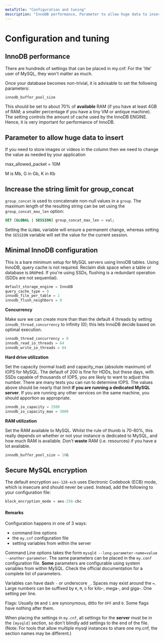```yaml
---
metaTitle: "Configuration and tuning"
description: "InnoDB performance, Parameter to allow huge data to insert, Increase the string limit for group_concat, Minimal InnoDB configuration, Secure MySQL encryption"
---
```


# Configuration and tuning



## InnoDB performance


There are hundreds of settings that can be placed in my.cnf.  For the 'lite' user of MySQL, they won't matter as much.

Once your database becomes non-trivial, it is advisable to set the following parameters:

```sql
innodb_buffer_pool_size

```

This should be set to about 70% of **available** RAM (if you have at least 4GB of RAM; a smaller percentage if you have a tiny VM or antique machine).  The setting controls the amount of cache used by the InnoDB ENGINE.  Hence, it is very important for performance of InnoDB.



## Parameter to allow huge data to insert


If you need to store images or videos in the column then we need to change the value as needed by your application

max_allowed_packet = 10M

M is Mb, G in Gb, K in Kb



## Increase the string limit for group_concat


`group_concat` is used to concatenate non-null values in a `group`. The maximum length of the resulting string can be set using the `group_concat_max_len` option:

```sql
SET [GLOBAL | SESSION] group_concat_max_len = val;

```

Setting the `GLOBAL` variable will ensure a permanent change, whereas setting the `SESSION` variable will set the value for the current session.



## Minimal InnoDB configuration


This is a bare minimum setup for MySQL servers using InnoDB tables. Using InnoDB, query cache is not required. Reclaim disk space when a table or database is `DROP`ed. If you're using SSDs, flushing is a redundant operation (SDDs are not sequential).

```sql
default_storage_engine = InnoDB
query_cache_type = 0
innodb_file_per_table = 1
innodb_flush_neighbors = 0

```

**Concurrency**

Make sure we can create more than than the default 4 threads by setting `innodb_thread_concurrency` to infinity (0); this lets InnoDB decide based on optimal execution.

```sql
innodb_thread_concurrency = 0
innodb_read_io_threads = 64
innodb_write_io_threads = 64

```

**Hard drive utilization**

Set the capacity (normal load) and capacity_max (absolute maximum) of IOPS for MySQL. The default of 200 is fine for HDDs, but these days, with SSDs capable of thousands of IOPS, you are likely to want to adjust this number. There are many tests you can run to determine IOPS. The values above should be nearly that limit **if you are running a dedicated MySQL server**. If you are running any other services on the same machine, you should apportion as appropriate.

```sql
innodb_io_capacity = 2500
innodb_io_capacity_max = 3000

```

**RAM utilization**

Set the RAM available to MySQL. Whilst the rule of thumb is 70-80%, this really depends on whether or not your instance is dedicated to MySQL, and how much RAM is available. Don't **waste** RAM (i.e. resources) if you have a lot available.

```sql
innodb_buffer_pool_size = 10G

```



## Secure MySQL encryption


The default encryption `aes-128-ecb` uses Electronic Codebook (ECB) mode, which is insecure and should never be used. Instead, add the following to your configuration file:

```sql
block_encryption_mode = aes-256-cbc

```



#### Remarks


Configuration happens in one of 3 ways:

- command line options
- the `my.cnf` configuration file
- setting variables from within the server

Command Line options takes the form `mysqld --long-parameter-name=value --another-parameter`. The same parameters can be placed in the `my.conf` configuration file. **Some** parameters are configurable using system variables from within MySQL. Check the official documentation for a complete list of parameters.

Variables can have dash `-` or underscore `_`.  Spaces may exist around the `=`.  Large numbers can be suffixed by `K`, `M`, `G` for kilo-, mega-, and giga-.  One setting per line.

Flags:  Usually `ON` and `1` are synonymous, ditto for `OFF` and `0`.  Some flags have nothing after them.

When placing the settings in `my.cnf`, all settings for the **server** must be in the `[mysqld]` section, so don't blindly add settings to the end of the file.  (Note: For tools that allow multiple mysql instances to share one my.cnf, the section names may be different.)


